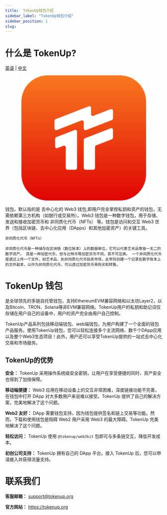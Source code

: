 ```yaml
---
title:  TokenUp钱包介绍
sidebar_label: "TokenUp钱包介绍"
sidebar_position: 1
slug: 
---
```

# 什么是 TokenUp?
[英语](index.EN.md) | [中文](index.md) 
<p align="center">
<img src="../../static/img/logo.svg" alt="SwapX banner" width="400">

钱包，默认指的是 去中心化的 Web3 钱包,即用户完全掌控私钥和资产的钱包，无需依赖第三方机构（如银行或交易所）。Web3 钱包是一种数字钱包，用于存储、发送和接收加密货币和 非同质化代币（NFTs） 等。钱包是访问和交互 Web3 世界（包括区块链、去中心化应用（DApps）和其他加密资产）的关键工具。

    非同质化代币（NFTs）

    非同质化代币是一种储存在区块链（数位账本）上的数据单位，它可以代表艺术品等独一无二的数字资产。 其是一种加密代币，但与比特币等加密货币不同，其不可互换。 一个非同质化代币是透过上传一个文件，如艺术品，到非同质化代币拍卖市场，此举将创建一个记录在数字账本上的文件副本，以作为非同质化代币，可以透过加密货币来购买和转售。

# TokenUp 钱包

是全球领先的多链自托管钱包，支持EthereumEVM兼容网络和以太坊Layer2，以及Bitcoin、TRON、Solana等非EVM兼容网络。TokenUp用户的私钥和助记词仅存储在用户自己的设备中，用户的资产完全由用户自己控制。

TokenUp产品系列包括移动端钱包、web端钱包，为用户构建了一个全面的钱包产品服务。使用TokenUp钱包，您可以轻松连接多个主流网络、数千个DApp应用以及整个Web3生态项目！此外，用户还可以享受TokenUp提供的一站式去中心化交易和市场服务。


## TokenUp的优势

**安全：** TokenUp 采用操作系统级安全密钥，让用户在享受便捷的同时，资产安全也得到了加倍保障。

**移动端便捷：** Web3 应用在移动设备上的交互非常困难，深度链接功能不完善，在钱包中打开 DApp 对大多数用户来说难以接受。TokenUp 提供了自己的解决方案，完美地解决了这个问题。

**Web2 友好：** DApp 需要钱包支持，因为钱包提供签名和链上交易等功能。然而，下载和使用钱包是阻碍 Web2 用户采用 Web3 的最大障碍。TokenUp 完美地解决了这个问题。

**轻松访问：** TokenUp 使用 `@tokenup/web3kit` 包即可与多条链交互，降低开发成本。

**初创公司支持：** TokenUp 拥有自己的 DApp 平台。接入 TokenUp 后，您可以申请接入并获得流量支持。

# 联系我们

 **客服邮箱：** support@tokenup.org

 **官方网站：** https://tokenup.org